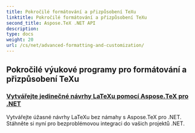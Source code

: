 ```yaml
---
title: Pokročilé formátování a přizpůsobení TeXu
linktitle: Pokročilé formátování a přizpůsobení TeXu
second_title: Aspose.TeX .NET API
description: 
type: docs
weight: 20
url: /cs/net/advanced-formatting-and-customization/
---
```


## Pokročilé výukové programy pro formátování a přizpůsobení TeXu
### [Vytvářejte jedinečné návrhy LaTeXu pomocí Aspose.TeX pro .NET](./create-custom-tex-formats/)
Vytvářejte úžasné návrhy LaTeXu bez námahy s Aspose.TeX pro .NET. Stáhněte si nyní pro bezproblémovou integraci do vašich projektů .NET.